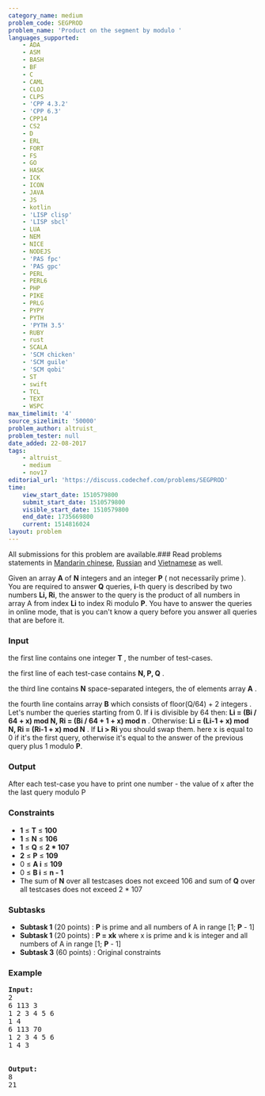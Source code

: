 ```yaml
---
category_name: medium
problem_code: SEGPROD
problem_name: 'Product on the segment by modulo '
languages_supported:
    - ADA
    - ASM
    - BASH
    - BF
    - C
    - CAML
    - CLOJ
    - CLPS
    - 'CPP 4.3.2'
    - 'CPP 6.3'
    - CPP14
    - CS2
    - D
    - ERL
    - FORT
    - FS
    - GO
    - HASK
    - ICK
    - ICON
    - JAVA
    - JS
    - kotlin
    - 'LISP clisp'
    - 'LISP sbcl'
    - LUA
    - NEM
    - NICE
    - NODEJS
    - 'PAS fpc'
    - 'PAS gpc'
    - PERL
    - PERL6
    - PHP
    - PIKE
    - PRLG
    - PYPY
    - PYTH
    - 'PYTH 3.5'
    - RUBY
    - rust
    - SCALA
    - 'SCM chicken'
    - 'SCM guile'
    - 'SCM qobi'
    - ST
    - swift
    - TCL
    - TEXT
    - WSPC
max_timelimit: '4'
source_sizelimit: '50000'
problem_author: altruist_
problem_tester: null
date_added: 22-08-2017
tags:
    - altruist_
    - medium
    - nov17
editorial_url: 'https://discuss.codechef.com/problems/SEGPROD'
time:
    view_start_date: 1510579800
    submit_start_date: 1510579800
    visible_start_date: 1510579800
    end_date: 1735669800
    current: 1514816024
layout: problem
---
```

All submissions for this problem are available.### Read problems statements in [Mandarin chinese](http://www.codechef.com/download/translated/NOV17/mandarin/SEGPROD.pdf), [Russian](http://www.codechef.com/download/translated/NOV17/russian/SEGPROD.pdf) and [Vietnamese](http://www.codechef.com/download/translated/NOV17/vietnamese/SEGPROD.pdf) as well.

Given an array  **A**  of  **N**  integers and an integer  **P**  ( not necessarily prime ). You are required to answer  **Q**  queries, **i**-th query is described by two numbers **Li, Ri**, the answer to the query is the product of all numbers in array A from index **Li** to index Ri modulo **P**. You have to answer the queries in online mode, that is you can't know a query before you answer all queries that are before it.

### Input

the first line contains one integer  **T** , the number of test-cases.

the first line of each test-case contains  **N, P, Q** .

the third line contains **N** space-separated integers, the of elements array  **A** .

the fourth line contains array **B** which consists of floor(Q/64) + 2 integers . Let's number the queries starting from 0. If **i** is divisible by 64 then:  **Li = (Bi / 64 + x) mod N, Ri = (Bi / 64 + 1 + x) mod n** .
Otherwise:  **Li = (Li-1 + x) mod N, Ri = (Ri-1 + x) mod N** . If  **Li > Ri**  you should swap them. here x is equal to 0 if it's the first query, otherwise it's equal to the answer of the previous query plus 1 modulo **P**.

### Output

After each test-case you have to print one number - the value of x after the the last query modulo P

### Constraints

- **1** ≤ **T** ≤ **100**
- **1** ≤ **N** ≤ **106**
- **1** ≤ **Q** ≤ **2 \* 107**
- **2** ≤ **P** ≤ **109**
- 0 ≤  **A  i**  ≤ **109**
- 0 ≤ **B i**  ≤ **n - 1**
- The sum of **N** over all testcases does not exceed 106 and sum of **Q** over all testcases does not exceed 2 \* 107

### Subtasks

- **Subtask 1** (20 points) : **P** is prime and all numbers of A in range \[1; **P** - 1\]
- **Subtask 1** (20 points) : **P = **xk**** where x is prime and k is integer and all numbers of A in range \[1; **P** - 1\]
- **Subtask 3** (60 points) : Original constraints

### Example

<pre><b>Input:</b>
2
6 113 3
1 2 3 4 5 6
1 4
6 113 70
1 2 3 4 5 6
1 4 3


<b>Output:</b>
8
21
</pre>